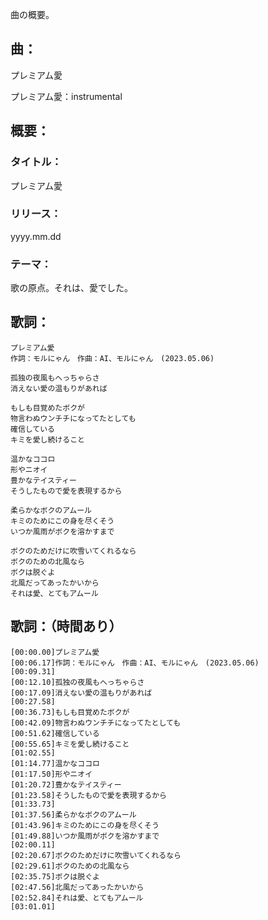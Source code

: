 曲の概要。

## 曲：
プレミアム愛

プレミアム愛：instrumental

## 概要：
### タイトル：
プレミアム愛
### リリース：
yyyy.mm.dd
### テーマ：
歌の原点。それは、愛でした。

## 歌詞：
```
プレミアム愛
作詞：モルにゃん　作曲：AI、モルにゃん　(2023.05.06)

孤独の夜風もへっちゃらさ
消えない愛の温もりがあれば

もしも目覚めたボクが
物言わぬウンチチになってたとしても
確信している
キミを愛し続けること

温かなココロ
形やニオイ
豊かなテイスティー
そうしたもので愛を表現するから

柔らかなボクのアムール
キミのためにこの身を尽くそう
いつか風雨がボクを溶かすまで

ボクのためだけに吹雪いてくれるなら
ボクのための北風なら
ボクは脱ぐよ
北風だってあったかいから
それは愛、とてもアムール
```

## 歌詞：（時間あり）
```
[00:00.00]プレミアム愛  
[00:06.17]作詞：モルにゃん　作曲：AI、モルにゃん　(2023.05.06)  
[00:09.31]  
[00:12.10]孤独の夜風もへっちゃらさ  
[00:17.09]消えない愛の温もりがあれば  
[00:27.58]  
[00:36.73]もしも目覚めたボクが  
[00:42.09]物言わぬウンチチになってたとしても  
[00:51.62]確信している  
[00:55.65]キミを愛し続けること  
[01:02.55]  
[01:14.77]温かなココロ  
[01:17.50]形やニオイ  
[01:20.72]豊かなテイスティー  
[01:23.58]そうしたもので愛を表現するから  
[01:33.73]  
[01:37.56]柔らかなボクのアムール  
[01:43.96]キミのためにこの身を尽くそう  
[01:49.88]いつか風雨がボクを溶かすまで  
[02:00.11]  
[02:20.67]ボクのためだけに吹雪いてくれるなら  
[02:29.61]ボクのための北風なら  
[02:35.75]ボクは脱ぐよ  
[02:47.56]北風だってあったかいから  
[02:52.84]それは愛、とてもアムール  
[03:01.01]
```
